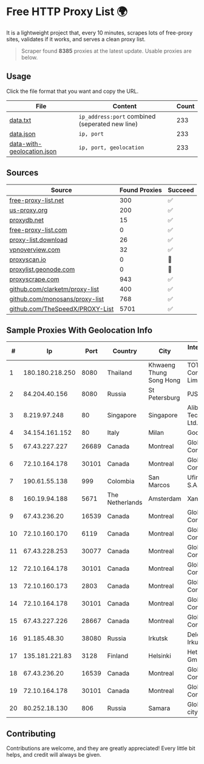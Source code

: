 
# Free HTTP Proxy List 🌍

It is a lightweight project that, every 10 minutes, scrapes lots of free-proxy sites, validates if it works, and serves a clean proxy list.


> Scraper found **8385** proxies at the latest update. Usable proxies are below.

## Usage

Click the file format that you want and copy the URL.


|File|Content|Count|
|----|-------|-----|
|[data.txt](https://raw.githubusercontent.com/themiralay/Proxy-List-World/master/data.txt)|`ip_address:port` combined (seperated new line)|233|
|[data.json](https://raw.githubusercontent.com/themiralay/Proxy-List-World/master/data.json)|`ip, port`|233|
|[data-with-geolocation.json](https://raw.githubusercontent.com/themiralay/Proxy-List-World/master/data-with-geolocation.json)|`ip, port, geolocation`|233|

## Sources

|Source|Found Proxies|Succeed|
|------|-------------|-------|
|[free-proxy-list.net](https://free-proxy-list.net)|300|✅|
|[us-proxy.org](https://www.us-proxy.org)|200|✅|
|[proxydb.net](http://proxydb.net)|15|✅|
|[free-proxy-list.com](https://free-proxy-list.com/?page=&port=&type%5B%5D=http&type%5B%5D=https&up_time=0&search=Search)|0|✅|
|[proxy-list.download](https://www.proxy-list.download/HTTP)|26|✅|
|[vpnoverview.com](https://vpnoverview.com/privacy/anonymous-browsing/free-proxy-servers)|32|✅|
|[proxyscan.io](https://www.proxyscan.io)|0|🚫|
|[proxylist.geonode.com](https://proxylist.geonode.com/api/proxy-list?limit=300&page=1&sort_by=lastChecked&sort_type=desc&protocols=http,https)|0|🚫|
|[proxyscrape.com](https://api.proxyscrape.com/v2/?request=displayproxies&protocol=http&timeout=10000&country=all&ssl=all&anonymity=all)|943|✅|
|[github.com/clarketm/proxy-list](https://raw.githubusercontent.com/clarketm/proxy-list/master/proxy-list-raw.txt)|400|✅|
|[github.com/monosans/proxy-list](https://raw.githubusercontent.com/monosans/proxy-list/main/proxies/http.txt)|768|✅|
|[github.com/TheSpeedX/PROXY-List](https://raw.githubusercontent.com/TheSpeedX/PROXY-List/master/http.txt)|5701|✅|


## Sample Proxies With Geolocation Info

|#|Ip|Port|Country|City|Internet Service Provider|
|-|--|----|-------|----|-------------------------|
|1|180.180.218.250|8080|Thailand|Khwaeng Thung Song Hong|TOT Public Company Limited|
|2|84.204.40.156|8080|Russia|St Petersburg|PJSC MegaFon|
|3|8.219.97.248|80|Singapore|Singapore|Alibaba (US) Technology Co., Ltd.|
|4|34.154.161.152|80|Italy|Milan|Google LLC|
|5|67.43.227.227|26689|Canada|Montreal|GloboTech Communications|
|6|72.10.164.178|30101|Canada|Montreal|GloboTech Communications|
|7|190.61.55.138|999|Colombia|San Marcos|Ufinet Panama S.A.|
|8|160.19.94.188|5671|The Netherlands|Amsterdam|Xantho UAB|
|9|67.43.236.20|16539|Canada|Montreal|GloboTech Communications|
|10|72.10.160.170|6119|Canada|Montreal|GloboTech Communications|
|11|67.43.228.253|30077|Canada|Montreal|GloboTech Communications|
|12|72.10.164.178|30101|Canada|Montreal|GloboTech Communications|
|13|72.10.160.173|2803|Canada|Montreal|GloboTech Communications|
|14|72.10.164.178|30101|Canada|Montreal|GloboTech Communications|
|15|67.43.227.226|28667|Canada|Montreal|GloboTech Communications|
|16|91.185.48.30|38080|Russia|Irkutsk|Delovaya Set' - Irkutsk|
|17|135.181.221.83|3128|Finland|Helsinki|Hetzner Online GmbH|
|18|67.43.236.20|16539|Canada|Montreal|GloboTech Communications|
|19|72.10.164.178|30101|Canada|Montreal|GloboTech Communications|
|20|80.252.18.130|806|Russia|Samara|Global Telecom city networks|



## Contributing

Contributions are welcome, and they are greatly appreciated! Every
little bit helps, and credit will always be given.

